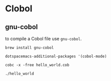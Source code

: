 # Clobol

## gnu-cobol

to compile a Cobol file use `gnu-cobol`. 

`brew install gnu-cobol`

`dotspacemacs-additional-packages '(cobol-mode)`

`cobc -x -free hello_world.cob`

`./hello_world`
